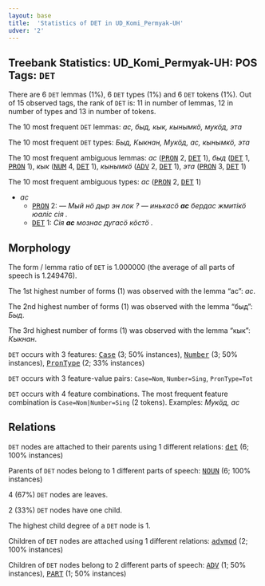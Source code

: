 ```yaml
---
layout: base
title:  'Statistics of DET in UD_Komi_Permyak-UH'
udver: '2'
---
```


## Treebank Statistics: UD_Komi_Permyak-UH: POS Tags: `DET`

There are 6 `DET` lemmas (1%), 6 `DET` types (1%) and 6 `DET` tokens (1%).
Out of 15 observed tags, the rank of `DET` is: 11 in number of lemmas, 12 in number of types and 13 in number of tokens.

The 10 most frequent `DET` lemmas: <em>ас, быд, кык, кынымкӧ, мукӧд, эта</em>

The 10 most frequent `DET` types:  <em>Быд, Кыкнан, Мукӧд, ас, кынымкö, эта</em>

The 10 most frequent ambiguous lemmas: <em>ас</em> (<tt><a href="koi_uh-pos-PRON.html">PRON</a></tt> 2, <tt><a href="koi_uh-pos-DET.html">DET</a></tt> 1), <em>быд</em> (<tt><a href="koi_uh-pos-DET.html">DET</a></tt> 1, <tt><a href="koi_uh-pos-PRON.html">PRON</a></tt> 1), <em>кык</em> (<tt><a href="koi_uh-pos-NUM.html">NUM</a></tt> 4, <tt><a href="koi_uh-pos-DET.html">DET</a></tt> 1), <em>кынымкӧ</em> (<tt><a href="koi_uh-pos-ADV.html">ADV</a></tt> 2, <tt><a href="koi_uh-pos-DET.html">DET</a></tt> 1), <em>эта</em> (<tt><a href="koi_uh-pos-PRON.html">PRON</a></tt> 3, <tt><a href="koi_uh-pos-DET.html">DET</a></tt> 1)

The 10 most frequent ambiguous types:  <em>ас</em> (<tt><a href="koi_uh-pos-PRON.html">PRON</a></tt> 2, <tt><a href="koi_uh-pos-DET.html">DET</a></tt> 1)


* <em>ас</em>
  * <tt><a href="koi_uh-pos-PRON.html">PRON</a></tt> 2: <em>— Мый нӧ дыр эн лок ? — инькасӧ <b>ас</b> бердас жмитікӧ юаліс сія .</em>
  * <tt><a href="koi_uh-pos-DET.html">DET</a></tt> 1: <em>Сiя <b>ас</b> мознас дугасö кöстö .</em>

## Morphology

The form / lemma ratio of `DET` is 1.000000 (the average of all parts of speech is 1.249476).

The 1st highest number of forms (1) was observed with the lemma “ас”: <em>ас</em>.

The 2nd highest number of forms (1) was observed with the lemma “быд”: <em>Быд</em>.

The 3rd highest number of forms (1) was observed with the lemma “кык”: <em>Кыкнан</em>.

`DET` occurs with 3 features: <tt><a href="koi_uh-feat-Case.html">Case</a></tt> (3; 50% instances), <tt><a href="koi_uh-feat-Number.html">Number</a></tt> (3; 50% instances), <tt><a href="koi_uh-feat-PronType.html">PronType</a></tt> (2; 33% instances)

`DET` occurs with 3 feature-value pairs: `Case=Nom`, `Number=Sing`, `PronType=Tot`

`DET` occurs with 4 feature combinations.
The most frequent feature combination is `Case=Nom|Number=Sing` (2 tokens).
Examples: <em>Мукӧд, ас</em>


## Relations

`DET` nodes are attached to their parents using 1 different relations: <tt><a href="koi_uh-dep-det.html">det</a></tt> (6; 100% instances)

Parents of `DET` nodes belong to 1 different parts of speech: <tt><a href="koi_uh-pos-NOUN.html">NOUN</a></tt> (6; 100% instances)

4 (67%) `DET` nodes are leaves.

2 (33%) `DET` nodes have one child.

The highest child degree of a `DET` node is 1.

Children of `DET` nodes are attached using 1 different relations: <tt><a href="koi_uh-dep-advmod.html">advmod</a></tt> (2; 100% instances)

Children of `DET` nodes belong to 2 different parts of speech: <tt><a href="koi_uh-pos-ADV.html">ADV</a></tt> (1; 50% instances), <tt><a href="koi_uh-pos-PART.html">PART</a></tt> (1; 50% instances)

